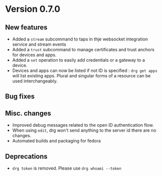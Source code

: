 # Version 0.7.0

## New features
 - Added a `stream` subcommand to taps in thje websocket integration service and stream events
 - Added a `trust` subcommand to manage certificates and trust anchors for devices and apps. 
 - Added a `set` operation to easily add credentials or a gateway to a device. 
 - Devices and apps can now be listed if not ID is specified :  `drg get apps` will list existing apps. 
 Plural and singular forms of a resource can be used interchangeably.
 
 
## Bug fixes

## Misc. changes
 - Improved debug messages related to the open ID authentication flow.
 - When using `edit`, drg won't send anything to the server id there are no changes.
 - Automated builds and packaging for fedora
 

## Deprecations
 - `drg token` is removed. Please use `drg whoami --token`
 